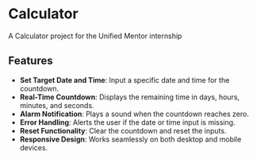 # Calculator
A Calculator project for the Unified Mentor internship 


## Features
- **Set Target Date and Time**: Input a specific date and time for the countdown.
- **Real-Time Countdown**: Displays the remaining time in days, hours, minutes, and seconds.
- **Alarm Notification**: Plays a sound when the countdown reaches zero.
- **Error Handling**: Alerts the user if the date or time input is missing.
- **Reset Functionality**: Clear the countdown and reset the inputs.
- **Responsive Design**: Works seamlessly on both desktop and mobile devices.
